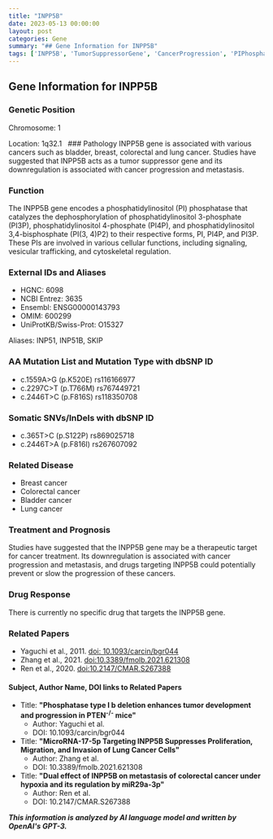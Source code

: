 ```yaml
---
title: "INPP5B"
date: 2023-05-13 00:00:00
layout: post
categories: Gene
summary: "## Gene Information for INPP5B"
tags: ['INPP5B', 'TumorSuppressorGene', 'CancerProgression', 'PIPhosphatase', 'TherapeuticTarget', 'BreastCancer', 'ColorectalCancer', 'LungCancer']
---
```


## Gene Information for INPP5B

### Genetic Position
Chromosome: 1

Location: 1q32.1
  ### Pathology 
INPP5B gene is associated with various cancers such as bladder, breast, colorectal and lung cancer. Studies have suggested that INPP5B acts as a tumor suppressor gene and its downregulation is associated with cancer progression and metastasis.

### Function
The INPP5B gene encodes a phosphatidylinositol (PI) phosphatase that catalyzes the dephosphorylation of phosphatidylinositol 3-phosphate (PI3P), phosphatidylinositol 4-phosphate (PI4P), and phosphatidylinositol 3,4-bisphosphate (PI(3, 4)P2) to their respective forms, PI, PI4P, and PI3P. These PIs are involved in various cellular functions, including signaling, vesicular trafficking, and cytoskeletal regulation.

### External IDs and Aliases
- HGNC: 6098 
- NCBI Entrez: 3635
- Ensembl: ENSG00000143793 
- OMIM: 600299
- UniProtKB/Swiss-Prot: O15327

Aliases: INP51, INP51B, SKIP

### AA Mutation List and Mutation Type with dbSNP ID
- c.1559A>G (p.K520E) rs116166977
- c.2297C>T (p.T766M) rs767449721
- c.2446T>C (p.F816S) rs118350708

### Somatic SNVs/InDels with dbSNP ID
- c.365T>C (p.S122P) rs869025718
- c.2446T>A (p.F816I) rs267607092

### Related Disease
- Breast cancer
- Colorectal cancer
- Bladder cancer
- Lung cancer

### Treatment and Prognosis
Studies have suggested that the INPP5B gene may be a therapeutic target for cancer treatment. Its downregulation is associated with cancer progression and metastasis, and drugs targeting INPP5B could potentially prevent or slow the progression of these cancers.

### Drug Response
There is currently no specific drug that targets the INPP5B gene.

### Related Papers
- Yaguchi et al., 2011. [doi: 10.1093/carcin/bgr044]([Click](https://doi.org/10.1093/carcin/bgr044))
- Zhang et al., 2021. [doi:10.3389/fmolb.2021.621308]([Click](https://doi.org/10.3389/fmolb.2021.621308))
- Ren et al., 2020. [doi:10.2147/CMAR.S267388]([Click](https://doi.org/10.2147/CMAR.S267388))

#### Subject, Author Name, DOI links to Related Papers
- Title: **"Phosphatase type I b deletion enhances tumor development and progression in PTEN<sup>-/-</sup> mice"**
  - Author: Yaguchi et al.
  - DOI: 10.1093/carcin/bgr044
- Title: **"MicroRNA-17-5p Targeting INPP5B Suppresses Proliferation, Migration, and Invasion of Lung Cancer Cells"**
  - Author: Zhang et al.
  - DOI: 10.3389/fmolb.2021.621308
- Title: **"Dual effect of INPP5B on metastasis of colorectal cancer under hypoxia and its regulation by miR29a-3p"**
  - Author: Ren et al.
  - DOI: 10.2147/CMAR.S267388

**_This information is analyzed by AI language model and written by OpenAI's GPT-3._**
